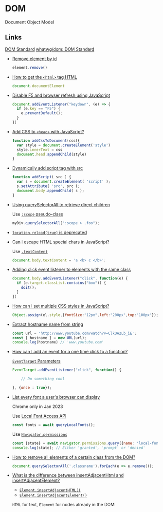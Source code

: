 # DOM

Document Object Model

## Links

[DOM Standard](https://dom.spec.whatwg.org/)
[whatwg/dom: DOM Standard](https://github.com/whatwg/dom)

* [Remove element by id](https://stackoverflow.com/q/3387427/1366033)

  ```js
  element.remove()
  ```

* [How to get the `<html>` tag HTML](https://stackoverflow.com/q/4196971/1366033)

  ```js
  document.documentElement
  ```

* [Disable F5 and browser refresh using JavaScript](https://stackoverflow.com/q/2482059/1366033)

  ```js
  document.addEventListener("keydown", (e) => {
    if (e.key == "F5") {
      e.preventDefault();
    }
  })
  ```

* [Add CSS to `<head>` with JavaScript?](https://stackoverflow.com/a/53152550/1366033)

  ```js
  function addCssToDocument(css){
    var style = document.createElement('style')
    style.innerText = css
    document.head.appendChild(style)
  }
  ```

* [Dynamically add script tag with src](https://stackoverflow.com/q/13121948/1366033)

  ```js
  function addScript( src ) {
    var s = document.createElement( 'script' );
    s.setAttribute( 'src', src );
    document.body.appendChild( s );
  }
  ```

* [Using querySelectorAll to retrieve direct children](https://stackoverflow.com/q/3680876/1366033)


  Use [`:scope` pseudo-class](https://drafts.csswg.org/selectors-4/#the-scope-pseudo)

  ```js
  myDiv.querySelectorAll(":scope > .foo");
  ```

* [`location.reload(true)` is deprecated](https://stackoverflow.com/q/55127650/1366033)


* [Can I escape HTML special chars in JavaScript?](https://stackoverflow.com/q/6234773/1366033)

  Use [`.textContent`](https://developer.mozilla.org/en-US/docs/Web/API/Node/textContent)

  ```js
  document.body.textContent = 'a <b> c </b>';
  ```

* [Adding click event listener to elements with the same class](https://stackoverflow.com/q/21700364/1366033)

  ```js
  document.body.addEventListener("click", function(e) {
    if (e.target.classList.contains("box")) {
      doit();
    }
  })
  ```

* [How can I set multiple CSS styles in JavaScript?](https://stackoverflow.com/q/3968593/1366033)

  ```js
  Object.assign(el.style,{fontSize:"12px",left:"200px",top:"100px"});
  ```

* [Extract hostname name from string](https://stackoverflow.com/q/8498592/1366033)

  ```js
  const url = 'http://www.youtube.com/watch?v=ClkQA2Lb_iE';
  const { hostname } = new URL(url);
  console.log(hostname) // 'www.youtube.com'
  ```

* [How can I add an event for a one time click to a function?](https://stackoverflow.com/q/3393686/1366033)

  [`EventTarget` Parameters](https://developer.mozilla.org/en-US/docs/Web/API/EventTarget/addEventListener#parameters)

  ```js
  EventTarget.addEventListener("click", function() {

      // Do something cool

  }, {once : true});
  ```

* [List every font a user's browser can display](https://stackoverflow.com/q/3368837/1366033)

  Chrome only in Jan 2023

  Use [Local Font Access API](https://developer.mozilla.org/en-US/docs/Web/API/Local_Font_Access_API)

  ```js
  const fonts = await queryLocalFonts();
  ```

  Use [`Navigator.permissions`](https://developer.mozilla.org/en-US/docs/Web/API/Navigator/permissions)

  ```js
  const {state} = await navigator.permissions.query({name: 'local-fonts'});
  console.log(state); // Either 'granted', 'prompt' or 'denied'
  ```

* [How to remove all elements of a certain class from the DOM?](https://stackoverflow.com/q/10842471/1366033)

  ```js
  document.querySelectorAll('.classname').forEach(e => e.remove());
  ```

* [What is the difference between insertAdjacentHtml and insertAdjacentElement?](https://stackoverflow.com/q/57111065/1366033)

  * [`Element.insertAdjacentHTML()`](https://developer.mozilla.org/en-US/docs/Web/API/Element/insertAdjacentHTML)
  * [`Element.insertAdjacentElement()`](https://developer.mozilla.org/en-US/docs/Web/API/Element/insertAdjacentElement)

  `HTML` for text, `Element` for nodes already in the DOM


  